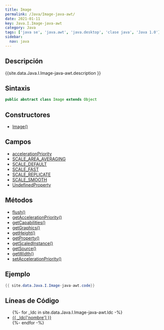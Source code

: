 ```yaml
---
title: Image
permalink: /Java/Image-java-awt/
date: 2021-01-11
key: Java.I.Image-java-awt
category: Java
tags: ['java se', 'java.awt', 'java.desktop', 'clase java', 'Java 1.0']
sidebar: 
  nav: java
---
```


## Descripción
{{site.data.Java.I.Image-java-awt.description }}

## Sintaxis
~~~java
public abstract class Image extends Object
~~~

## Constructores
* [Image()](/Java/Image-java-awt/Image/)

## Campos
* [accelerationPriority](/Java/Image-java-awt/accelerationPriority)
* [SCALE_AREA_AVERAGING](/Java/Image-java-awt/SCALE_AREA_AVERAGING)
* [SCALE_DEFAULT](/Java/Image-java-awt/SCALE_DEFAULT)
* [SCALE_FAST](/Java/Image-java-awt/SCALE_FAST)
* [SCALE_REPLICATE](/Java/Image-java-awt/SCALE_REPLICATE)
* [SCALE_SMOOTH](/Java/Image-java-awt/SCALE_SMOOTH)
* [UndefinedProperty](/Java/Image-java-awt/UndefinedProperty)

## Métodos
* [flush()](/Java/Image-java-awt/flush)
* [getAccelerationPriority()](/Java/Image-java-awt/getAccelerationPriority)
* [getCapabilities()](/Java/Image-java-awt/getCapabilities)
* [getGraphics()](/Java/Image-java-awt/getGraphics)
* [getHeight()](/Java/Image-java-awt/getHeight)
* [getProperty()](/Java/Image-java-awt/getProperty)
* [getScaledInstance()](/Java/Image-java-awt/getScaledInstance)
* [getSource()](/Java/Image-java-awt/getSource)
* [getWidth()](/Java/Image-java-awt/getWidth)
* [setAccelerationPriority()](/Java/Image-java-awt/setAccelerationPriority)

## Ejemplo
~~~java
{{ site.data.Java.I.Image-java-awt.code}}
~~~

## Líneas de Código
<ul>
{%- for _ldc in site.data.Java.I.Image-java-awt.ldc -%}
   <li>
       <a href="{{_ldc['url'] }}">{{ _ldc['nombre'] }}</a>
   </li>
{%- endfor -%}
</ul>
